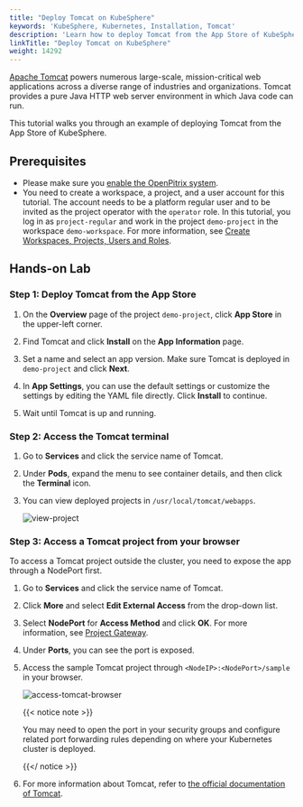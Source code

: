 ```yaml
---
title: "Deploy Tomcat on KubeSphere"
keywords: 'KubeSphere, Kubernetes, Installation, Tomcat'
description: 'Learn how to deploy Tomcat from the App Store of KubeSphere and access its service.'
linkTitle: "Deploy Tomcat on KubeSphere"
weight: 14292
---
```

[Apache Tomcat](https://tomcat.apache.org/index.html) powers numerous large-scale, mission-critical web applications across a diverse range of industries and organizations. Tomcat provides a pure Java HTTP web server environment in which Java code can run.

This tutorial walks you through an example of deploying Tomcat from the App Store of KubeSphere.

## Prerequisites

- Please make sure you [enable the OpenPitrix system](../../../pluggable-components/app-store/).
- You need to create a workspace, a project, and a user account for this tutorial. The account needs to be a platform regular user and to be invited as the project operator with the `operator` role. In this tutorial, you log in as `project-regular` and work in the project `demo-project` in the workspace `demo-workspace`. For more information, see [Create Workspaces, Projects, Users and Roles](../../../quick-start/create-workspace-and-project/).

## Hands-on Lab

### Step 1: Deploy Tomcat from the App Store

1. On the **Overview** page of the project `demo-project`, click **App Store** in the upper-left corner.

2. Find Tomcat and click **Install** on the **App Information** page.

1. Set a name and select an app version. Make sure Tomcat is deployed in `demo-project` and click **Next**.

2. In **App Settings**, you can use the default settings or customize the settings by editing the YAML file directly. Click **Install** to continue.

3. Wait until Tomcat is up and running.

### Step 2: Access the Tomcat terminal

1. Go to **Services** and click the service name of Tomcat.

2. Under **Pods**, expand the menu to see container details, and then click the **Terminal** icon.

3. You can view deployed projects in `/usr/local/tomcat/webapps`.

   ![view-project](/images/docs/appstore/built-in-apps/tomcat-app/view-project.png)

### Step 3: Access a Tomcat project from your browser

To access a Tomcat project outside the cluster, you need to expose the app through a NodePort first.

1. Go to **Services** and click the service name of Tomcat.

2. Click **More** and select **Edit External Access** from the drop-down list.

3. Select **NodePort** for **Access Method** and click **OK**. For more information, see [Project Gateway](../../../project-administration/project-gateway/).

4. Under **Ports**, you can see the port is exposed.

5. Access the sample Tomcat project through `<NodeIP>:<NodePort>/sample` in your browser. 

   ![access-tomcat-browser](/images/docs/appstore/built-in-apps/tomcat-app/access-tomcat-browser.png)

   {{< notice note >}}

   You may need to open the port in your security groups and configure related port forwarding rules depending on where your Kubernetes cluster is deployed.

   {{</ notice >}} 

6. For more information about Tomcat, refer to [the official documentation of Tomcat](https://tomcat.apache.org/index.html).